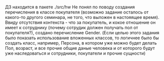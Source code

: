 ДЗ находится в пакете ./src/hw
Не понял по поводу создания перечисления в классе покупателя (возможно задание осталось от какого-то другого семинара, не того, что выложен в настояящее время). 
Ввиду отсутствия контекста - что за покупатель, и кокое отношение он имеет к сотруднику (почему сотрудик должен получать пол от покупателя?), создано перечисление Gender.
(Если целью этого задания было показать использование вложенных классов, то логичнее было бы создать класс, например, Персона, в котором уже можно будет делать Пол, возраст,
и все прочие общие даные человека и от которого будут уже наследоваться и сотрудники, покупатели и прочие сущности)
